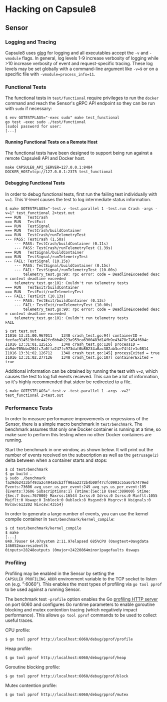 # Hacking on Capsule8

## Sensor

### Logging and Tracing

Capsule8 uses [glog](https://github.com/golang/glog) for logging and
all executables accept the `-v` and `-vmodule` flags. In general, log
levels 1-9 increase verbosity of logging while >10 increase verbosity
of event and request-specific tracing. These log levels may be set
globally with a command-line argument like `-v=9` or on a specific
file with `-vmodule=process_info=11`.

### Functional Tests

The functional tests in `test/functional` require privileges to run
the `docker` command and reach the Sensor's gRPC API endpoint so they
can be run with `sudo` if necessary:

```
$ env GOTESTFLAGS="-exec sudo" make test_functional
go test -exec sudo ./test/functional
[sudo] password for user:
[...]
```

#### Running Functional Tests on a Remote Host

The functional tests have been designed to support being run against a
remote Capsule8 API and Docker host.

```
make CAPSULE8_API_SERVER=127.0.0.1:8484 DOCKER_HOST=tcp://127.0.0.1:2375 test_functional

```

#### Debugging Functional Tests

In order to debug functional tests, first run the failing test
individually with `v=1`. This V-level causes the test to log
intermediate status information.

```
$ make GOTESTFLAGS="-test.v -test.parallel 1 -test.run Crash -args -v=1" test_functional 2>test.out
=== RUN   TestCrash
=== RUN   TestExit
=== RUN   TestSignal
=== RUN   TestCrash/buildContainer
=== RUN   TestCrash/runTelemetryTest
--- PASS: TestCrash (1.50s)
    --- PASS: TestCrash/buildContainer (0.11s)
    --- PASS: TestCrash/runTelemetryTest (1.39s)
=== RUN   TestSignal/buildContainer
=== RUN   TestSignal/runTelemetryTest
--- FAIL: TestSignal (10.15s)
    --- PASS: TestSignal/buildContainer (0.15s)
    --- FAIL: TestSignal/runTelemetryTest (10.00s)
    	telemetry_test.go:90: rpc error: code = DeadlineExceeded desc = context deadline exceeded
	telemetry_test.go:101: Couldn't run telemetry tests
=== RUN   TestExit/buildContainer
=== RUN   TestExit/runTelemetryTest
--- FAIL: TestExit (10.13s)
    --- PASS: TestExit/buildContainer (0.13s)
    --- FAIL: TestExit/runTelemetryTest (10.00s)
    	telemetry_test.go:90: rpc error: code = DeadlineExceeded desc = context deadline exceeded
	telemetry_test.go:101: Couldn't run telemetry tests
FAIL
```

```
$ cat test.out
I1016 13:31:00.967011    1348 crash_test.go:94] containerID = feefae314519bfdc442fc6bb4b223a959ca6300483d14fb9e43478c7454f604c
I1016 13:31:01.125155    1348 crash_test.go:120] processID = da9de705bbd204fc7a0ffa247fc973daf0b80234a0ac382ab3ce74f4fe1c0814
I1016 13:31:02.126712    1348 crash_test.go:145] processExited = true
I1016 13:31:02.277126    1348 crash_test.go:107] containerExited = true
```

Additional information can be obtained by running the test with `v=2`,
which causes the test to log full events recieved. This can be a lot
of information, so it's highly recommended that stderr be redirected
to a file.

```
$ make GOTESTFLAGS="-test.v -test.parallel 1 -args -v=2" test_functional 2>test.out
```

### Performance Tests

In order to measure performance improvements or regressions of the
Sensor, there is a simple macro benchmark in `test/benchmark`. The
benchmark assumes that only one Docker container is running at a time,
so make sure to perform this testing when no other Docker containers
are running.

Start the benchmark in one window, as shown below. It will print out
the number of events received on the subscription as well as the
`getrusage(2)` delta between when a container starts and stops:

```
$ cd test/benchmark
$ go build .
$ sudo ./benchmark 
fa29d62433bf493a2c494a0cb2ff90aa2372b4b00f47cfc0903c55a67b7479ed Events:73606 avg_user_us_per_event:249 avg_sys_us_per_event:105 {Events:73606 Subscriptions:1} {Utime:{Sec:18 Usec:389000} Stime:{Sec:7 Usec:767000} Maxrss:16544 Ixrss:0 Idrss:0 Isrss:0 Minflt:1055 Majflt:0 Nswap:0 Inblock:0 Oublock:8 Msgsnd:0 Msgrcv:0 Nsignals:0 Nvcsw:613202 Nivcsw:43554}
```

In order to generate a large number of events, you can use the kernel
compile container in `test/benchmark/kernel_compile`:

```
$ cd test/benchmark/kernel_compile
$ make
[...]
840.79user 64.07system 2:11.97elapsed 685%CPU (0avgtext+0avgdata 146052maxresident)k
0inputs+28248outputs (0major+24220864minor)pagefaults 0swaps
```

### Profiling

Profiling may be enabled in the Sensor by setting the
`CAPSULE8_PROFILING_ADDR` environment variable to the TCP socket to
listen on (e.g. ":6060"). This enables the most types of profiling via
`go tool pprof` to be used against a running Sensor.

The benchmark test `-profile` option enables the Go 
[profiling HTTP server](https://golang.org/pkg/net/http/pprof/) on
port 6060 and configures Go runtime parameters to enable goroutine
blocking and mutex contention tracing (which negatively impact
performance).  This allows `go tool pprof` commands to be used to
collect useful traces.


CPU profile:
```
$ go tool pprof http://localhost:6060/debug/pprof/profile
```

Heap profile:
```
$ go tool pprof http://localhost:6060/debug/pprof/heap
```

Goroutine blocking profile:
```
$ go tool pprof http://localhost:6060/debug/pprof/block
```

Mutex contention profile:
```
$ go tool pprof http://localhost:6060/debug/pprof/mutex
```

